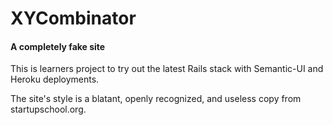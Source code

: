 # XYCombinator

#### A completely fake site

This is learners project to try out the latest Rails stack with Semantic-UI and Heroku deployments.

The site's style is a blatant, openly recognized, and useless copy from startupschool.org.





